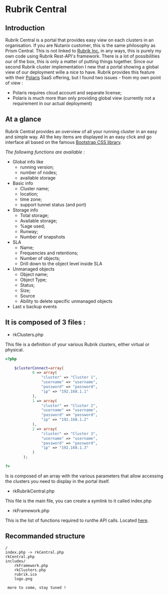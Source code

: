 # Rubrik Central
## Introduction
Rubrik Central is a portal that provides easy view on each clusters in an organisation. If you are Nutanix customer, this is the same philosophy as Prism Central. This is not linked to [Rubrik Inc.](www.rubrik.com) in any ways, this is purely my own code using Rubrik Rest-API's framework. There is a lot of possibilities our of the box, this is only a matter of putting things together. Since our second Rubrik cluster implementation I new that a portal showing a global view of our deployment wille a nice to have. Rubrik provides this feature with their [Polaris](https://www.rubrik.com/product/polaris-overview/) SaaS offering, but I found two issues - from my own point of view : 
* Polaris requires cloud account and separate license;
* Polaris is much more than only providing global view (currently not a requirement in our actual deployment)

## At a glance

Rubrik Central provides an overview of all your running cluster in an easy and simple way. All the key items are displayed in an easy click and go interface all based on the famous [Bootstrap CSS library](https://getbootstrap.com/).

_The following functions are available :_

* Global info like
  - running version;
  - number of nodes;
  - available storage
* Basic info
  - Cluster name;
  - location;
  - time zone;
  - support tunnel status (and port)
* Storage info
  - Total storage;
  - Available storage;
  - %age used;
  - Runway;
  - Number of snapshots
* SLA
  - Name;
  - Frequencies and retentions;
  - Number of objects;
  - Drill down to the object level inside SLA
* Unmanaged objects
  - Object name;
  - Object Type;
  - Status;
  - Size;
  - Source
  - Ability to delete specific unmanaged objects 
* Last x backup events

## It is composed of 3 files : 

- rkClusters.php

This file is a definition of your various Rubrik clusters, either virtual or physical.

```php
<?php

	$clusterConnect=array(
			0 => array(
				"cluster" => "Cluster 1",
				"username" => "username",
				"password" => "password",
				"ip" => "192.168.1.1"
			),
			1 => array(
				"cluster" => "Cluster 2",
				"username" => "username",
				"password" => "password",
				"ip" => "192.168.1.2"
			),
			2 => array(
				"cluster" => "Cluster 3",
				"username" => "username",
				"password" => "password",
				"ip" => "192.168.1.3"
			)
		);

?>
```

Is is composed of an array with the various parameters that allow accessing the clusters you need to display in the portal itself.

- rkRubrikCentral.php

This file is the main file, you can create a symlink to it called index.php 

- rkFramework.php

This is the list of functions required to runthe API calls. Located [here](https://github.com/flhoest/Rubrik/blob/master/rkFramework.php).

## Recommanded structure

```
/
index.php -> rkCentral.php
rkCentral.php
includes/
	rkFramework.php
	rkClusters.php
	rubrik.ico
	logo.png
```

```
 more to come, stay tuned !
```
